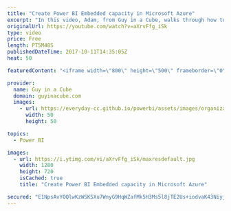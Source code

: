 ```yaml
---
title: "Create Power BI Embedded capacity in Microsoft Azure"
excerpt: "In this video, Adam, from Guy in a Cube, walks through how to create Power BI Embedded capacity in the Microsoft Azure portal. He also takes a look at some of the actions you can do within the Azure portal such as scaling and pause/start.  Follow us on Twitter - https://twitter.com/mspowerbi  More questions?"
originalUrl: https://youtube.com/watch?v=aXrvFfg_iSk
type: video
price: Free
length: PT5M48S
publishedDateTime: 2017-10-11T14:35:05Z
heat: 50

featuredContent: "<iframe width=\"800\" height=\"500\" frameborder=\"0\" src=\"https://www.youtube.com/embed/aXrvFfg_iSk\" allow=\"accelerometer; autoplay; encrypted-media; gyroscope; picture-in-picture\" allowfullscreen></iframe>"

provider:
  name: Guy in a Cube
  domain: guyinacube.com
  images:
    - url: https://everyday-cc.github.io/powerbi/assets/images/organizations/guyinacube.com-50x50.jpg
      width: 50
      height: 50

topics:
  - Power BI

images:
  - url: https://i.ytimg.com/vi/aXrvFfg_iSk/maxresdefault.jpg
    width: 1280
    height: 720
    isCached: true
    title: "Create Power BI Embedded capacity in Microsoft Azure"

secured: "E1NpsAvYOQlwKzWSKSXu7WnyG9HqWZafMk5H3Ms5l8jTE2Us+iodvaK43NiyjUi5p1RBMnXQ2B/MHqJKY8/zy/+3a+vvZlo3F64jL/HvIY7dkQL4dXgSIQuEHxatI8Yzyrmbmcs4lexlMMp1wbpTkH731NsSMUzWv4wCir+BoL7xthXEb/TePjEc7gqiVONBOhE2F4IBKJa82R9wsAltJgW59aOjSUei6ZljMnt478EIhoJADpibh6kK+iQtv5vDAur5elindqkxgG3rko4qLSW+pCeHHy7YTniKtHinLlJ9iuc4EAnnjeBhFC9AS5ZLgin61PUlyvXahvuJz6BsZK3c9COrRqTg6muEtzeVDlhTvU7UTeFgK+KyBrx6qSU4WPR/7wRv3HK9vKYVCKX8gYSgn8HU6J9gdZ0YnckywAk=;nfGP81VufTkEu3xXrlG89g=="
---
```


